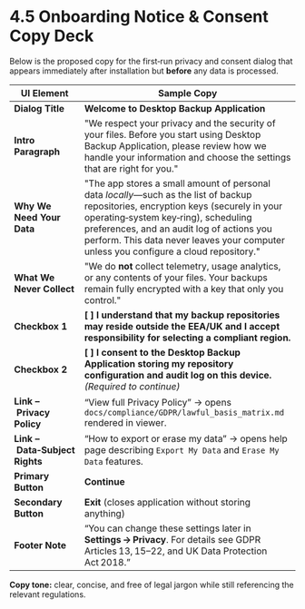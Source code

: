 # 4.5 Onboarding Notice & Consent Copy Deck

Below is the proposed copy for the first‑run privacy and consent dialog that appears immediately after installation but **before** any data is processed.

| UI Element | Sample Copy |
| --- | --- |
| **Dialog Title** | **Welcome to Desktop Backup Application** |
| **Intro Paragraph** | "We respect your privacy and the security of your files. Before you start using Desktop Backup Application, please review how we handle your information and choose the settings that are right for you." |
| **Why We Need Your Data** | "The app stores a small amount of personal data *locally*—such as the list of backup repositories, encryption keys (securely in your operating‑system key‑ring), scheduling preferences, and an audit log of actions you perform. This data never leaves your computer unless you configure a cloud repository." |
| **What We Never Collect** | "We do **not** collect telemetry, usage analytics, or any contents of your files. Your backups remain fully encrypted with a key that only you control." |
| **Checkbox 1** | **[ ] I understand that my backup repositories may reside outside the EEA/UK and I accept responsibility for selecting a compliant region.** |
| **Checkbox 2** | **[ ] I consent to the Desktop Backup Application storing my repository configuration and audit log on this device.** *(Required to continue)* |
| **Link – Privacy Policy** | “View full Privacy Policy” → opens `docs/compliance/GDPR/lawful_basis_matrix.md` rendered in viewer. |
| **Link – Data‑Subject Rights** | “How to export or erase my data” → opens help page describing `Export My Data` and `Erase My Data` features. |
| **Primary Button** | **Continue** |
| **Secondary Button** | **Exit** (closes application without storing anything) |
| **Footer Note** | “You can change these settings later in **Settings → Privacy**. For details see GDPR Articles 13, 15–22, and UK Data Protection Act 2018.” |

**Copy tone:** clear, concise, and free of legal jargon while still referencing the relevant regulations.